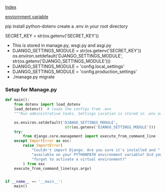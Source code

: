 [Index](index.md)

[enviornment variable](https://dev.to/earthcomfy/django-how-to-keep-secrets-safe-with-python-dotenv-5811)


pip install python-dotenv
create a .env in your root directory

SECRET_KEY = str(os.getenv('SECRET_KEY'))

- This is stored in manage.py, wsgi.py and asgi.py <br>
- DJANGO_SETTINGS_MODULE = str(os.getenv('SECRET_KEY'))
os.environ.setdefault('DJANGO_SETTINGS_MODULE',
                         str(os.getenv('DJANGO_SETTINGS_MODULE')))
- DJANGO_SETTINGS_MODULE = 'config.local_settings'
- DJANGO_SETTINGS_MODULE = 'config.production_settings'
- ./manage.py migrate

### Setup for Manage.py

```Python
def main():
    from dotenv import load_dotenv
    load_dotenv()  # loads the configs from .env
    """Run administrative tasks. Settings Location is stored in .env as DJANGO_SETTINGS_MODULE"""

    os.environ.setdefault('DJANGO_SETTINGS_MODULE',
                           str(os.getenv('DJANGO_SETTINGS_MODULE')))
    try:
        from django.core.management import execute_from_command_line
    except ImportError as exc:
        raise ImportError(
            "Couldn't import Django. Are you sure it's installed and "
            "available on your PYTHONPATH environment variable? Did you "
            "forget to activate a virtual environment?"
        ) from exc
    execute_from_command_line(sys.argv)


if __name__ == '__main__':
    main()

```